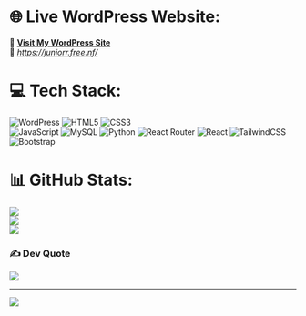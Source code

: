 # 🌐 Live WordPress Website:
🔗 **[Visit My WordPress Site](https://juniorr.free.nf/)**  
📍 *https://juniorr.free.nf/*

# 💻 Tech Stack:
![WordPress](https://img.shields.io/badge/WordPress-%2321759B.svg?style=for-the-badge&logo=WordPress&logoColor=white)
![HTML5](https://img.shields.io/badge/html5-%23E34F26.svg?style=for-the-badge&logo=html5&logoColor=white) 
![CSS3](https://img.shields.io/badge/css3-%231572B6.svg?style=for-the-badge&logo=css3&logoColor=white)  
![JavaScript](https://img.shields.io/badge/javascript-%23323330.svg?style=for-the-badge&logo=javascript&logoColor=%23F7DF1E) 
![MySQL](https://img.shields.io/badge/mysql-4479A1.svg?style=for-the-badge&logo=mysql&logoColor=white) 
![Python](https://img.shields.io/badge/python-3670A0?style=for-the-badge&logo=python&logoColor=ffdd54) 
![React Router](https://img.shields.io/badge/React_Router-CA4245?style=for-the-badge&logo=react-router&logoColor=white) 
![React](https://img.shields.io/badge/react-%2320232a.svg?style=for-the-badge&logo=react&logoColor=%2361DAFB) 
![TailwindCSS](https://img.shields.io/badge/tailwindcss-%2338B2AC.svg?style=for-the-badge&logo=tailwind-css&logoColor=white) 
![Bootstrap](https://img.shields.io/badge/bootstrap-%238511FA.svg?style=for-the-badge&logo=bootstrap&logoColor=white)

# 📊 GitHub Stats:
![](https://github-readme-stats.vercel.app/api?username=junior-waqas&theme=dark&hide_border=false&include_all_commits=false&count_private=false)<br/>
![](https://nirzak-streak-stats.vercel.app/?user=junior-waqas&theme=dark&hide_border=false)<br/>
![](https://github-readme-stats.vercel.app/api/top-langs/?username=junior-waqas&theme=dark&hide_border=false&include_all_commits=false&count_private=false&layout=compact)

### ✍️  Dev Quote
![](https://quotes-github-readme.vercel.app/api?type=horizontal&theme=radical)

---
[![](https://visitcount.itsvg.in/api?id=junior-waqas&icon=0&color=0)](https://visitcount.itsvg.in)

<!-- Proudly created with GPRM ( https://gprm.itsvg.in ) -->
